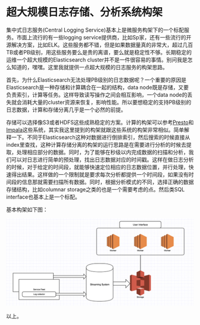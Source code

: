 # 超大规模日志存储、分析系统构架

集中式日志服务(Central Logging Service)基本上是微服务构架下的一个标配服务。市面上流行的有一些logging service提供商，比如Sp家，还有一些流行的开源解决方案，比如ELK。这些服务都不错，但是如果数据量真的非常大，超过几百TB或者PB级别，用这些服务要么是贵的离谱，要么就是稳定性不够。长期稳定的运维一个超大规模的Elasticsearch cluster并不是一件很容易的事情。别问我是怎么知道的，嘿嘿。这里我就提供一点超大规模的日志服务的构架思路。

首先，为什么Elasticsearch无法处理PB级别的日志数据呢？一个重要的原因是Elasticsearch是一种存储和计算耦合在一起的结构，data node既是存储，又要负责索引，计算等任务。这样导致读写操作之间会相互影响，一个data node的丢失就会消耗大量的cluster资源来恢复，影响性能。所以要想稳定的支持PB级别的日志数据，计算和存储分离几乎是一个必然的前提。

存储可以选择像S3或者HDFS这些成熟稳定的方案。计算的构架可以参考[Presto](https://prestodb.io/)和[Impala](https://impala.apache.org/overview.html)这些系统，其实我这里提到的构架就跟这些系统的构架非常相似。简单解释一下。不同于Elasticsearch这种对数据进行倒排索引，然后搜索的时候直接从index里查找，这种计算存储分离的构架的运行思路是在需要进行分析的时候去提取，处理相应部分的数据。同时，为了能够在秒级以内完成数据的扫描和分析，我们可以对日志进行简单的预处理，找出日志数据对应的时间戳。这样在做日志分析的时候，对于给定的时间段，就能够快速定位相应的日志数据位置，并行处理，快速得出结果。这样做的一个限制就是要求每次分析都提供一个时间段，如果没有时间段的信息那就需要扫描所有数据。同时，根据分析模式的不同，选择正确的数据存储结构，比如columnar storage之类的也是一个需要考虑的点。然后类SQL interface也基本上是一个标配。

基本构架如下图：

![logging service architecture](logging-service-architecture.png)

以上。

